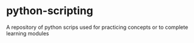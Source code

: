 # python-scripting
A repository of python scrips used for practicing concepts or to complete learning modules
